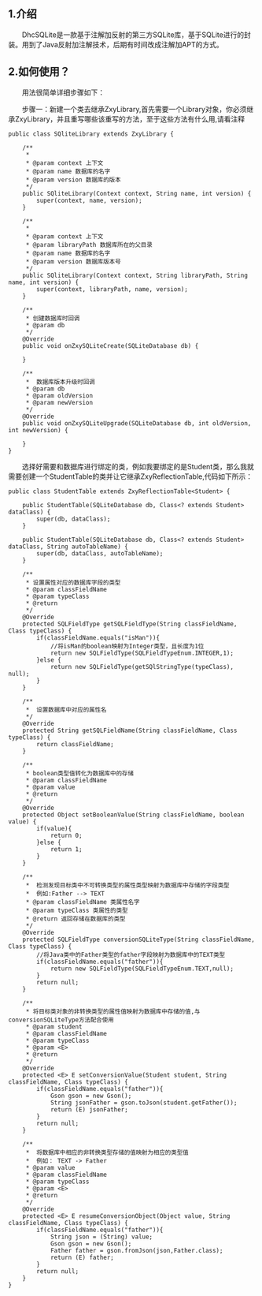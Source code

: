 
## 1.介绍

&emsp;&emsp;DhcSQLite是一款基于注解加反射的第三方SQLite库，基于SQLite进行的封装。用到了Java反射加注解技术，后期有时间改成注解加APT的方式。

## 2.如何使用？

&emsp;&emsp;用法很简单详细步骤如下：

&emsp;&emsp;步骤一：新建一个类去继承ZxyLibrary,首先需要一个Library对象，你必须继承ZxyLibrary，并且重写哪些该重写的方法，至于这些方法有什么用,请看注释

    public class SQliteLibrary extends ZxyLibrary {

        /**
         * 
         * @param context 上下文
         * @param name 数据库的名字
         * @param version 数据库的版本
         */
        public SQliteLibrary(Context context, String name, int version) {
            super(context, name, version);
        }

        /**
         * 
         * @param context 上下文
         * @param libraryPath 数据库所在的父目录
         * @param name 数据库的名字
         * @param version 数据库版本号
         */
        public SQliteLibrary(Context context, String libraryPath, String name, int version) {
            super(context, libraryPath, name, version);
        }
    
        /**
         * 创建数据库时回调
         * @param db
         */
        @Override
        public void onZxySQLiteCreate(SQLiteDatabase db) {

        }
    
        /**
         *  数据库版本升级时回调
         * @param db
         * @param oldVersion
         * @param newVersion
         */
        @Override
        public void onZxySQLiteUpgrade(SQLiteDatabase db, int oldVersion, int newVersion) {

        }
    }

&emsp;&emsp;选择好需要和数据库进行绑定的类，例如我要绑定的是Student类，那么我就需要创建一个StudentTable的类并让它继承ZxyReflectionTable<Student>,代码如下所示：

    public class StudentTable extends ZxyReflectionTable<Student> {

        public StudentTable(SQLiteDatabase db, Class<? extends Student> dataClass) {
            super(db, dataClass);
        }

        public StudentTable(SQLiteDatabase db, Class<? extends Student> dataClass, String autoTableName) {
            super(db, dataClass, autoTableName);
        }
    
        /**
         * 设置属性对应的数据库字段的类型
         * @param classFieldName
         * @param typeClass
         * @return
         */
        @Override
        protected SQLFieldType getSQLFieldType(String classFieldName, Class typeClass) {
            if(classFieldName.equals("isMan")){
                //将isMan的boolean映射为Integer类型，且长度为1位
                return new SQLFieldType(SQLFieldTypeEnum.INTEGER,1);
            }else {
                return new SQLFieldType(getSQlStringType(typeClass), null);
            }
        }

        /**
         *  设置数据库中对应的属性名
         */
        @Override
        protected String getSQLFieldName(String classFieldName, Class typeClass) {
            return classFieldName;
        }

        /**
         * boolean类型值转化为数据库中的存储
         * @param classFieldName
         * @param value
         * @return
         */
        @Override
        protected Object setBooleanValue(String classFieldName, boolean value) {
            if(value){
                return 0;
            }else {
                return 1;
            }
        }

        /**
         *  检测发现目标类中不可转换类型的属性类型映射为数据库中存储的字段类型
         *  例如:Father --> TEXT
         * @param classFieldName 类属性名字
         * @param typeClass 类属性的类型
         * @return 返回存储在数据库的类型
         */
        @Override
        protected SQLFieldType conversionSQLiteType(String classFieldName, Class typeClass) {
            //将Java类中的Father类型的father字段映射为数据库中的TEXT类型
            if(classFieldName.equals("father")){
                return new SQLFieldType(SQLFieldTypeEnum.TEXT,null);
            }
            return null;
        }

        /**
         * 将目标类对象的非转换类型的属性值映射为数据库中存储的值,与conversionSQLiteType方法配合使用
         * @param student
         * @param classFieldName
         * @param typeClass
         * @param <E>
         * @return
         */
        @Override
        protected <E> E setConversionValue(Student student, String classFieldName, Class typeClass) {
            if(classFieldName.equals("father")){
                Gson gson = new Gson();
                String jsonFather = gson.toJson(student.getFather());
                return (E) jsonFather;
            }
            return null;
        }

        /**
         *  将数据库中相应的非转换类型存储的值映射为相应的类型值
         *  例如： TEXT -> Father
         * @param value
         * @param classFieldName
         * @param typeClass
         * @param <E>
         * @return
         */
        @Override
        protected <E> E resumeConversionObject(Object value, String classFieldName, Class typeClass) {
            if(classFieldName.equals("father")){
                String json = (String) value;
                Gson gson = new Gson();
                Father father = gson.fromJson(json,Father.class);
                return (E) father;
            }
            return null;
        }
    }
